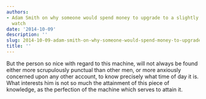```yaml
---
authors:
- Adam Smith on why someone would spend money to upgrade to a slightly more accurate
  watch
date: '2014-10-09'
description: ''
slug: 2014-10-09-adam-smith-on-why-someone-would-spend-money-to-upgrade-to-a-slightly-more-accurate-watch
title: ''
---
```

But the person so nice with regard to this machine, will not always be found either more scrupulously punctual than other men, or more anxiously concerned upon any other account, to know precisely what time of day it is. What interests him is not so much the attainment of this piece of knowledge, as the perfection of the machine which serves to attain it.




